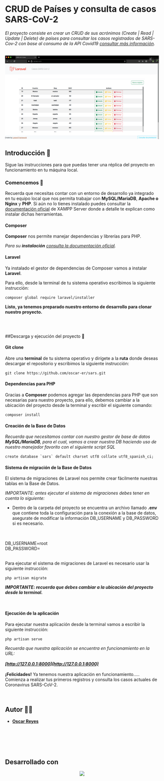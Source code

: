 # CRUD de Países y consulta de casos SARS-CoV-2

_El proyecto consiste en crear un CRUD de sus acrónimos (Create | Read | Update | Delete) de países para consultar los casos registrados de SARS-Cov-2 con base al consumo de la API Covid19 
[consultar más información](https://documenter.getpostman.com/view/10808728/SzS8rjbc#b07f97ba-24f4-4ebe-ad71-97fa35f3b683)._

<br>

<img src="https://raw.githubusercontent.com/oscar-er/sars/master/public/assets/containers/sars.png">

<br>


## Introducción 📖


Sigue las instrucciones para que puedas tener una réplica del proyecto en funcionamiento en tu máquina local.


### Comencemos 🚀

Recuerda que necesitas contar con un entorno de desarrollo ya integrado en tu equipo local que nos permita trabajar con <b>MySQL/MariaDB</b>, <b>Apache o Nginx</b> y <b>PHP</b>.
Si aún no lo tienes instalado puedes consultar la [documentación oficial](https://www.apachefriends.org/es/index.html) de XAMPP Server donde a detalle te explican como instalar dichas herramientas.


#### Composer

<b>Composer</b> nos permite manejar dependencias y librerías para PHP.

_Para su <b>instalación</b> [consulta la documentación oficial](https://getcomposer.org/doc/00-intro.md)._


#### Laravel
Ya instalado el gestor de dependencias de Composer vamos a instalar <b>Laravel</b>.

Para ello, desde la terminal de tu sistema operativo escribimos la siguiente instrucción:

```
composer global require laravel/installer
```

<b>Listo, ya tenemos preparado nuestro entorno de desarrollo para clonar nuestro proyecto.</b>

<br>
<br>

##Descarga y ejecución del proyecto 📂

#### Git clone
Abre una <b>terminal</b> de tu sistema operativo y dirígete a la <b>ruta</b> donde deseas descargar el repositorio y escribimos la siguiente instrucción:

````
git clone https://github.com/oscar-er/sars.git
````


#### Dependencias para PHP

Gracias a <b>Composer</b> podemos agregar las dependencias para PHP que son necesarias para nuestro proyecto, para ello, debemos cambiar a la ubicación del proyecto desde la terminal y escribir el siguiente comando:

````
composer install
````



#### Creación de la Base de Datos

_Recuerda que necesitamos contar con nuestro gestor de base de datos <b>MySQL/MariaDB</b>, para el cual, vamos a crear nuestra DB haciendo uso de nuestro manejador favorito con el siguiente script SQL_

````
create database `sars` default charset utf8 collate utf8_spanish_ci;
````


#### Sistema de migración de la Base de Datos

El sistema de migraciones de Laravel nos permite crear fácilmente nuestras tablas en la Base de Datos. 

_IMPORTANTE: antes ejecutar el sistema de migraciones debes tener en cuenta lo siguiente:_

* Dentro de la carpeta del proyecto se encuentra un archivo llamado <b>.env</b> que contiene toda la configuración para la conexión a la base de datos, asegurate de modificar la información DB_USERNAME  y DB_PASSWORD si es necesario.
<br>
<br>DB_USERNAME=root
<br>DB_PASSWORD=
<br><br>



Para ejecutar el sistema de migraciones de Laravel es necesario usar la siguiente instrucción:

````
php artisan migrate
````

_<b>IMPORTANTE: recuerda que debes cambiar a la ubicación del proyecto desde la terminal.</b>_ 

<br>

#### Ejecución de la aplicación


Para ejecutar nuestra aplicación desde la terminal vamos a escribir la siguiente instrucción:

````
php artisan serve
````

_Recuerda que nuestra aplicación se encuentra en funcionamiento en la URL:
<br>
<br>
<b>[http://127.0.0.1:8000](http://127.0.0.1:8000)</b>_
<br>
<br>
<b>¡Felicidades!</b> Ya tenemos nuestra aplicación en funcionamiento.....
Comienza a realizar tus primeros registros y consulta los casos actuales de Coronavirus SARS-CoV-2.


<br>

## Autor 👨‍💻

* <b>[Oscar Reyes](https://oscarreyes.alwaysdata.net)</b>

<br>
<br>
<br>
<br>

## Desarrollado con

<p align="center"><a href="https://laravel.com" target="_blank"><img src="https://raw.githubusercontent.com/laravel/art/master/logo-lockup/5%20SVG/2%20CMYK/1%20Full%20Color/laravel-logolockup-cmyk-red.svg" width="400"></a></p>


